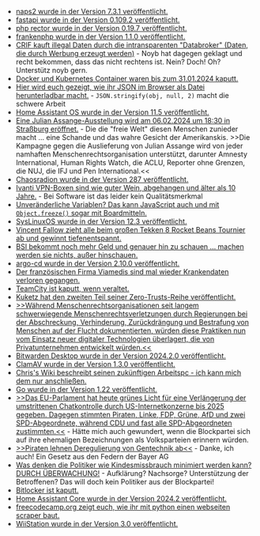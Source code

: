 * [naps2 wurde in der Version 7.3.1 veröffentlicht.](https://github.com/cyanfish/naps2/releases/tag/v7.3.1)
* [fastapi wurde in der Version 0.109.2 veröffentlicht.](https://github.com/tiangolo/fastapi/releases/tag/0.109.2)
* [php rector wurde in der Version 0.19.7 veröffentlicht.](https://github.com/rectorphp/rector/releases/tag/0.19.7)
* [frankenphp wurde in der Version 1.1.0 veröffentlicht.](https://github.com/dunglas/frankenphp/releases/tag/v1.1.0)
* [CRIF kauft illegal Daten durch die intransparenten "Databroker" (Daten, die durch Werbung erzeugt werden)](https://noyb.eu/de/data-trading-between-credit-agency-and-address-trader-illegal) - Noyb hat dagegen geklagt und recht bekommen, dass das nicht rechtens ist. Nein? Doch! Oh? Unterstütz noyb gern.
* [Docker und Kubernetes Container waren bis zum 31.01.2024 kaputt.](https://www.bleepingcomputer.com/news/security/leaky-vessels-flaws-allow-hackers-to-escape-docker-runc-containers/)
* [Hier wird euch gezeigt, wie ihr JSON im Browser als Datei herunterladbar macht.](https://www.30secondsofcode.org/js/s/json-to-file/) - `JSON.stringify(obj, null, 2)` macht die schwere Arbeit
* [Home Assistant OS wurde in der Version 11.5 veröffentlicht.](https://github.com/home-assistant/operating-system/releases/tag/11.5)
* [Eine Julian Assange-Ausstellung wird am 06.02.2024 um 18:30 in Straßburg eröffnet.](https://www.patrick-breyer.de/julian-assange-ausstellung-wird-morgen-im-europaeischen-parlament-in-strassburg-eroeffnet/) - Die die "freie Welt" diesen Menschen zunieder macht ... eine Schande und das wahre Gesicht der Amerikanskis. >>Die Kampagne gegen die Auslieferung von Julian Assange wird von jeder namhaften Menschenrechtsorganisation unterstützt, darunter Amnesty International, Human Rights Watch, die ACLU, Reporter ohne Grenzen, die NUJ, die IFJ und Pen International.<<
* [Chaosradion wurde in der Version 287 veröffentlicht.](https://chaosradio.de/cr287-dicke-bretter-diesmal-zum-stand-der-technik-und-der-gesetze-bei-gesundheitsdaten)
* [Ivanti VPN-Boxen sind wie guter Wein, abgehangen und älter als 10 Jahre.](http://blog.fefe.de/?ts=9b3ce059) - Bei Software ist das leider kein Qualitätsmerkmal
* [Unveränderliche Variablen? Das kann JavaScript auch und mit `Object.freeze()` sogar mit Boardmitteln.](https://www.freecodecamp.org/news/immutable-javascript-improve-application-performance/)
* [SysLinuxOS wurde in der Version 12.3 veröffentlicht.](https://syslinuxos.com/syslinuxos-12-3-released/)
* [Vincent Fallow zieht alle beim großen Tekken 8 Rocket Beans Tournier ab und gewinnt tiefenentspannt.](https://www.youtube.com/watch?v=mZ3qGnunBKQ)
* [BSI bekommt noch mehr Geld und genauer hin zu schauen ... machen werden sie nichts, außer hinschauen.](http://blog.fefe.de/?ts=9b3cae9a)
* [argo-cd wurde in der Version 2.10.0 veröffentlicht.](https://github.com/argoproj/argo-cd/releases/tag/v2.10.0)
* [Der französischen Firma Viamedis sind mal wieder Krankendaten verloren gegangen.](https://www.bleepingcomputer.com/news/security/data-breach-at-french-healthcare-services-firm-puts-millions-at-risk/)
* [TeamCity ist kaputt, wenn veraltet.](https://www.bleepingcomputer.com/news/security/jetbrains-warns-of-new-teamcity-auth-bypass-vulnerability/)
* [Kuketz hat den zweiten Teil seiner Zero-Trusts-Reihe veröffentlicht.](https://www.kuketz-blog.de/zero-trust-vertraue-niemandem-mein-digitaler-schutzschild-teil-2/)
* [>>Während Menschenrechtsorganisationen seit langem schwerwiegende Menschenrechtsverletzungen durch Regierungen bei der Abschreckung, Verhinderung, Zurückdrängung und Bestrafung von Menschen auf der Flucht dokumentierten, würden diese Praktiken nun vom Einsatz neuer digitaler Technologien überlagert, die von Privatunternehmen entwickelt würden.<<](https://netzpolitik.org/2024/menschenrechte-amnesty-kritisiert-digitale-technologien-zur-migrationskontrolle/)
* [Bitwarden Desktop wurde in der Version 2024.2.0 veröffentlicht.](https://github.com/bitwarden/clients/releases/tag/desktop-v2024.2.0)
* [ClamAV wurde in der Version 1.3.0 veröffentlicht.](https://github.com/Cisco-Talos/clamav/releases/tag/clamav-1.3.0)
* [Chris's Wiki beschreibt seinen zukünftigen Arbeitspc - ich kann mich dem nur anschließen.](https://utcc.utoronto.ca/~cks/space/blog/linux/MyMachineDesires2024)
* [Go wurde in der Version 1.22 veröffentlicht.](https://lwn.net/Articles/961196/)
* [>>Das EU-Parlament hat heute grünes Licht für eine Verlängerung der umstrittenen Chatkontrolle durch US-Internetkonzerne bis 2025 gegeben. Dagegen stimmten Piraten, Linke, FDP, Grüne, AfD und zwei SPD-Abgeordnete, während CDU und fast alle SPD-Abgeordneten zustimmten.<<](https://www.patrick-breyer.de/cdu-und-spd-verlaengern-freiwillige-chatkontrolle-durch-big-tech-konzerne/) - Hätte mich auch gewundert, wenn die Blockpartei sich auf ihre ehemaligen Bezeichnungen als Volksparteien erinnern würden.
* [>>Piraten lehnen Deregulierung von Gentechnik ab<<](https://www.patrick-breyer.de/piraten-lehnen-deregulierung-von-gentechnik-ab/) - Danke, ich auch! Ein Gesetz aus den Federn der Bayer AG
* [Was denken die Politiker wie Kindesmissbrauch minimiert werden kann? DURCH ÜBERWACHUNG!](https://www.patrick-breyer.de/neue-eu-plaene-gegen-kindesmissbrauch-greifen-zu-kurz/) - Aufklärung? Nachsorge? Unterstützung der Betroffenen? Das will doch kein Politiker aus der Blockpartei!
* [Bitlocker ist kaputt.](https://www.borncity.com/blog/2024/02/07/bitlocker-ber-tmp-binnen-42-sekunden-mit-raspberry-pie-pico-ermittelt/)
* [Home Assistant Core wurde in der Version 2024.2 veröffentlicht.](https://www.home-assistant.io/blog/2024/02/07/release-20242/)
* [freecodecamp.org zeigt euch, wie ihr mit python einen webseiten scraper baut.](https://www.freecodecamp.org/news/build-a-job-board-scraper-with-python/)
* [WiiStation wurde in der Version 3.0 veröffentlicht.](https://wiidatabase.de/wiistation-v3-0/)
